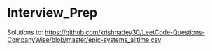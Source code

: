 # Interview_Prep
Solutions to: https://github.com/krishnadey30/LeetCode-Questions-CompanyWise/blob/master/epic-systems_alltime.csv